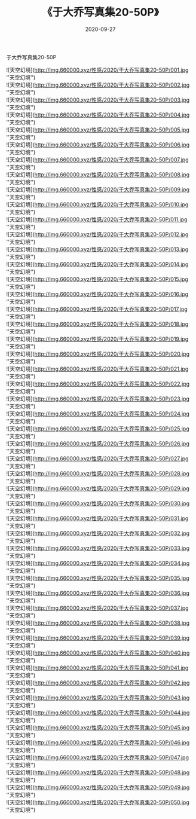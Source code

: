 ﻿---
layout: post
title:  《于大乔写真集20-50P》
date:   2020-09-27
img: http://img.660000.xyz/性感/2020/于大乔写真集20-50P/000.jpg
categories: [美女, 性感, 泳衣]
---

于大乔写真集20-50P



![天空幻境](http://img.660000.xyz/性感/2020/于大乔写真集20-50P/001.jpg ''天空幻境'') <br>
![天空幻境](http://img.660000.xyz/性感/2020/于大乔写真集20-50P/002.jpg ''天空幻境'') <br>
![天空幻境](http://img.660000.xyz/性感/2020/于大乔写真集20-50P/003.jpg ''天空幻境'') <br>
![天空幻境](http://img.660000.xyz/性感/2020/于大乔写真集20-50P/004.jpg ''天空幻境'') <br>
![天空幻境](http://img.660000.xyz/性感/2020/于大乔写真集20-50P/005.jpg ''天空幻境'') <br>
![天空幻境](http://img.660000.xyz/性感/2020/于大乔写真集20-50P/006.jpg ''天空幻境'') <br>
![天空幻境](http://img.660000.xyz/性感/2020/于大乔写真集20-50P/007.jpg ''天空幻境'') <br>
![天空幻境](http://img.660000.xyz/性感/2020/于大乔写真集20-50P/008.jpg ''天空幻境'') <br>
![天空幻境](http://img.660000.xyz/性感/2020/于大乔写真集20-50P/009.jpg ''天空幻境'') <br>
![天空幻境](http://img.660000.xyz/性感/2020/于大乔写真集20-50P/010.jpg ''天空幻境'') <br>
![天空幻境](http://img.660000.xyz/性感/2020/于大乔写真集20-50P/011.jpg ''天空幻境'') <br>
![天空幻境](http://img.660000.xyz/性感/2020/于大乔写真集20-50P/012.jpg ''天空幻境'') <br>
![天空幻境](http://img.660000.xyz/性感/2020/于大乔写真集20-50P/013.jpg ''天空幻境'') <br>
![天空幻境](http://img.660000.xyz/性感/2020/于大乔写真集20-50P/014.jpg ''天空幻境'') <br>
![天空幻境](http://img.660000.xyz/性感/2020/于大乔写真集20-50P/015.jpg ''天空幻境'') <br>
![天空幻境](http://img.660000.xyz/性感/2020/于大乔写真集20-50P/016.jpg ''天空幻境'') <br>
![天空幻境](http://img.660000.xyz/性感/2020/于大乔写真集20-50P/017.jpg ''天空幻境'') <br>
![天空幻境](http://img.660000.xyz/性感/2020/于大乔写真集20-50P/018.jpg ''天空幻境'') <br>
![天空幻境](http://img.660000.xyz/性感/2020/于大乔写真集20-50P/019.jpg ''天空幻境'') <br>
![天空幻境](http://img.660000.xyz/性感/2020/于大乔写真集20-50P/020.jpg ''天空幻境'') <br>
![天空幻境](http://img.660000.xyz/性感/2020/于大乔写真集20-50P/021.jpg ''天空幻境'') <br>
![天空幻境](http://img.660000.xyz/性感/2020/于大乔写真集20-50P/022.jpg ''天空幻境'') <br>
![天空幻境](http://img.660000.xyz/性感/2020/于大乔写真集20-50P/023.jpg ''天空幻境'') <br>
![天空幻境](http://img.660000.xyz/性感/2020/于大乔写真集20-50P/024.jpg ''天空幻境'') <br>
![天空幻境](http://img.660000.xyz/性感/2020/于大乔写真集20-50P/025.jpg ''天空幻境'') <br>
![天空幻境](http://img.660000.xyz/性感/2020/于大乔写真集20-50P/026.jpg ''天空幻境'') <br>
![天空幻境](http://img.660000.xyz/性感/2020/于大乔写真集20-50P/027.jpg ''天空幻境'') <br>
![天空幻境](http://img.660000.xyz/性感/2020/于大乔写真集20-50P/028.jpg ''天空幻境'') <br>
![天空幻境](http://img.660000.xyz/性感/2020/于大乔写真集20-50P/029.jpg ''天空幻境'') <br>
![天空幻境](http://img.660000.xyz/性感/2020/于大乔写真集20-50P/030.jpg ''天空幻境'') <br>
![天空幻境](http://img.660000.xyz/性感/2020/于大乔写真集20-50P/031.jpg ''天空幻境'') <br>
![天空幻境](http://img.660000.xyz/性感/2020/于大乔写真集20-50P/032.jpg ''天空幻境'') <br>
![天空幻境](http://img.660000.xyz/性感/2020/于大乔写真集20-50P/033.jpg ''天空幻境'') <br>
![天空幻境](http://img.660000.xyz/性感/2020/于大乔写真集20-50P/034.jpg ''天空幻境'') <br>
![天空幻境](http://img.660000.xyz/性感/2020/于大乔写真集20-50P/035.jpg ''天空幻境'') <br>
![天空幻境](http://img.660000.xyz/性感/2020/于大乔写真集20-50P/036.jpg ''天空幻境'') <br>
![天空幻境](http://img.660000.xyz/性感/2020/于大乔写真集20-50P/037.jpg ''天空幻境'') <br>
![天空幻境](http://img.660000.xyz/性感/2020/于大乔写真集20-50P/038.jpg ''天空幻境'') <br>
![天空幻境](http://img.660000.xyz/性感/2020/于大乔写真集20-50P/039.jpg ''天空幻境'') <br>
![天空幻境](http://img.660000.xyz/性感/2020/于大乔写真集20-50P/040.jpg ''天空幻境'') <br>
![天空幻境](http://img.660000.xyz/性感/2020/于大乔写真集20-50P/041.jpg ''天空幻境'') <br>
![天空幻境](http://img.660000.xyz/性感/2020/于大乔写真集20-50P/042.jpg ''天空幻境'') <br>
![天空幻境](http://img.660000.xyz/性感/2020/于大乔写真集20-50P/043.jpg ''天空幻境'') <br>
![天空幻境](http://img.660000.xyz/性感/2020/于大乔写真集20-50P/044.jpg ''天空幻境'') <br>
![天空幻境](http://img.660000.xyz/性感/2020/于大乔写真集20-50P/045.jpg ''天空幻境'') <br>
![天空幻境](http://img.660000.xyz/性感/2020/于大乔写真集20-50P/046.jpg ''天空幻境'') <br>
![天空幻境](http://img.660000.xyz/性感/2020/于大乔写真集20-50P/047.jpg ''天空幻境'') <br>
![天空幻境](http://img.660000.xyz/性感/2020/于大乔写真集20-50P/048.jpg ''天空幻境'') <br>
![天空幻境](http://img.660000.xyz/性感/2020/于大乔写真集20-50P/049.jpg ''天空幻境'') <br>
![天空幻境](http://img.660000.xyz/性感/2020/于大乔写真集20-50P/050.jpg ''天空幻境'') <br>